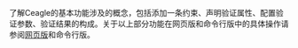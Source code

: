 了解Ceagle的基本功能涉及的概念，包括添加一条约束、声明验证属性、配置验证参数、验证结果的构成。关于以上部分功能在网页版和命令行版中的具体操作请参阅[网页版](../quickstart/online/README.md)和命令行版。